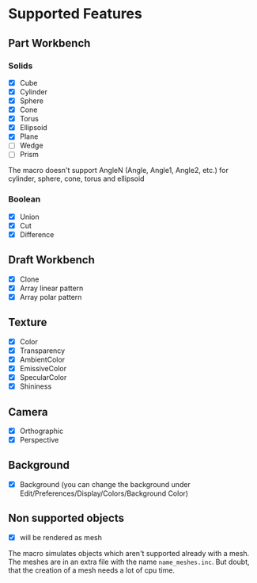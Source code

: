 # Supported Features
## Part Workbench
### Solids
- [x] Cube
- [x] Cylinder
- [x] Sphere
- [x] Cone
- [x] Torus
- [x] Ellipsoid
- [x] Plane
- [ ] Wedge
- [ ] Prism

The macro doesn't support AngleN (Angle, Angle1, Angle2, etc.) for cylinder, sphere, cone, torus and ellipsoid

### Boolean

- [x] Union
- [x] Cut
- [x] Difference

## Draft Workbench

- [x] Clone
- [x] Array linear pattern
- [x] Array polar pattern

## Texture
- [x] Color
- [x] Transparency
- [x] AmbientColor
- [x] EmissiveColor
- [x] SpecularColor
- [x] Shininess

## Camera

- [x] Orthographic
- [x] Perspective

## Background

- [x] Background (you can change the background under Edit/Preferences/Display/Colors/Background Color)

## Non supported objects

- [x] will be rendered as mesh

The macro simulates objects which aren't supported already with a mesh. The meshes are in an extra file with the name `name_meshes.inc`. But doubt, that the creation of a mesh needs a lot of cpu time.
